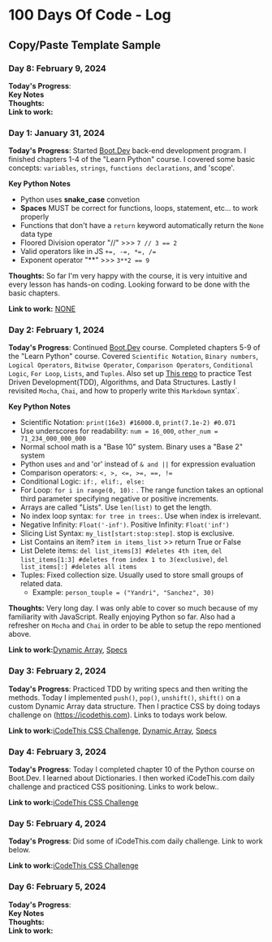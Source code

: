 # 100 Days Of Code - Log

## Copy/Paste Template Sample

### Day 8: February 9, 2024

**Today's Progress**:  
**Key Notes**  
**Thoughts:**  
**Link to work:**

### Day 1: January 31, 2024

**Today's Progress**: Started [Boot.Dev](https://boot.dev) back-end development program. I finished chapters 1-4 of the "Learn Python" course. I covered some basic concepts: `variables`, `strings`, `functions declarations`, and 'scope'.

**Key Python Notes**

- Python uses **snake_case** convetion
- **Spaces** MUST be correct for functions, loops, statement, etc... to work properly
- Functions that don't have a `return` keyword automatically return the `None` data type
- Floored Division operator "//" >>> `7 // 3 == 2`
- Valid operators like in JS `+=, -=, *=, /=`
- Exponent operator "**" >>> `3**2 == 9`

**Thoughts:** So far I'm very happy with the course, it is very intuitive and every lesson has hands-on coding. Looking forward to be done with the basic chapters.

**Link to work:** [NONE](#)

### Day 2: February 1, 2024

**Today's Progress**: Continued [Boot.Dev](https://boot.dev) course. Completed chapters 5-9 of the "Learn Python" course. Covered `Scientific Notation`, `Binary numbers`, `Logical Operators`, `Bitwise Operator`, `Comparison Operators`, `Conditional Logic`, `For Loop`, `Lists`, and `Tuples`. Also set up [This repo](https://github.com/ysanchez3d/DataStructures-and-Algorithms-Daily) to practice Test Driven Development(TDD), Algorithms, and Data Structures. Lastly I revisited `Mocha`, `Chai`, and how to properly write this `Markdown` syntax`.

**Key Python Notes**

- Scientific Notation: `print(16e3) #16000.0`, `print(7.1e-2) #0.071`
- Use underscores for readability: `num = 16_000`, `other_num = 71_234_000_000_000`
- Normal school math is a "Base 10" system. Binary uses a "Base 2" system
- Python uses `and` and 'or' instead of `& and ||` for expression evaluation
- Comparison operators: `<, >, <=, >=, ==, !=`
- Conditional Logic: `if:, elif:, else:`
- For Loop: `for i in range(0, 10):` . The range function takes an optional third parameter specifying negative or positive increments.
- Arrays are called "Lists". Use `len(list)` to get the length.
- No index loop syntax: `for tree in trees:`. Use when index is irrelevant.
- Negative Infinity: `Float('-inf')`. Positive Infinity: `Float('inf')`
- Slicing List Syntax: `my_list[start:stop:step]`. stop is exclusive.
- List Contains an item? `item in items_list` >> return True or False
- List Delete items: `del list_items[3] #deletes 4th item`, `del list_items[1:3] #deletes from index 1 to 3(exclusive)`, `del list_items[:] #deletes all items`
- Tuples: Fixed collection size. Usually used to store small groups of related data.
  - Example: `person_touple = ("Yandri", "Sanchez", 30)`

**Thoughts:** Very long day. I was only able to cover so much because of my familiarity with JavaScript. Really enjoying Python so far. Also had a refresher on `Mocha` and `Chai` in order to be able to setup the repo mentioned above.

**Link to work:**[Dynamic Array](https://github.com/ysanchez3d/DataStructures-and-Algorithms-Daily/blob/main/data_structures/dynamicArray.js), [Specs](https://github.com/ysanchez3d/DataStructures-and-Algorithms-Daily/blob/main/test/dynamicArray-spec.js)

### Day 3: February 2, 2024

**Today's Progress**: Practiced TDD by writing specs and then writing the methods. Today I implemented `push()`, `pop()`, `unshift()`, `shift()` on a custom Dynamic Array data structure. Then I practice CSS by doing todays challenge on (https://icodethis.com). Links to todays work below.

**Link to work:**[iCodeThis CSS Challenge](https://iCodeThis.com/submissions/66991), [Dynamic Array](https://github.com/ysanchez3d/DataStructures-and-Algorithms-Daily/blob/main/data_structures/dynamicArray.js), [Specs](https://github.com/ysanchez3d/DataStructures-and-Algorithms-Daily/blob/main/test/dynamicArray-spec.js)

### Day 4: February 3, 2024

**Today's Progress**: Today I completed chapter 10 of the Python course on Boot.Dev. I learned about Dictionaries. I then worked iCodeThis.com daily challenge and practiced CSS positioning. Links to work below..

**Link to work:**[iCodeThis CSS Challenge](https://iCodeThis.com/submissions/67215)

### Day 5: February 4, 2024

**Today's Progress**: Did some of iCodeThis.com daily challenge. Link to work below.

**Link to work:**[iCodeThis CSS Challenge](https://icodethis.com/submissions/67381)

### Day 6: February 5, 2024

**Today's Progress**:  
**Key Notes**  
**Thoughts:**  
**Link to work:**
